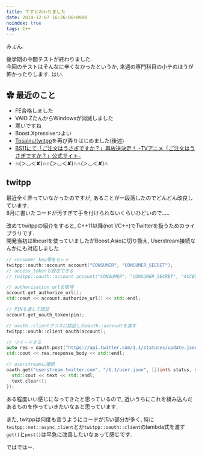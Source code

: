 ```yaml
---
title: てすとおわりました
date: 2014-12-07 16:26:00+0900
noindex: true
tags: C++
---
```


みょん.

後学期の中間テストが終わりました.  
今回のテストはそんなに辛くなかったというか, 来週の専門科目の小テのほうが怖かったりします. はい.

## ✿ 最近のこと

* FE合格しました
* VAIO ZたんからWindowsが消滅しました
* 寒いですね
* Boost.Xpressiveつよい
* [Tosainu/twitpp](https://github.com/Tosainu/twitpp)を再び弄りはじめました(後述)
* [BS11にて「ご注文はうさぎですか？」再放送決定！ -TVアニメ「ご注文はうさぎですか？」公式サイト-](http://www.gochiusa.com/news/hp0001/index02610000.html)
* ∩(＞◡＜✘)∩∩(＞◡＜✘)∩∩(＞◡＜✘)∩

## twitpp

最近全く弄っていなかったのですが, あることが一段落したのでどんどん改良しています.  
8月に書いたコードが汚すぎて手を付けられないくらいひどいので.....

改めてtwitppの紹介をすると, C++11以降(not VC++)でTwitterを扱うためのライブラリです.  
開発当初はlibcurlを使っていましたがBoost.Asioに切り換え, Userstream接続なんかにも対応しました.

```cpp
// consumer_key等をセット
twitpp::oauth::account account("CONSUMER", "CONSUMER_SECRET");
// access_tokenも設定できる
// twitpp::oauth::account account("CONSUMER", "CONSUMER_SECRET", "ACCESS", "ACCESS_SECRET");

// authorization urlを取得
account.get_authorize_url();
std::cout << account.authorize_url() << std::endl;

// PINを渡して認証
account.get_oauth_token(pin);

// oauth::clientクラスに認証したoauth::accountを渡す
twitpp::oauth::client oauth(account);

// ツイートする
auto res = oauth.post("https://api.twitter.com/1.1/statuses/update.json", {{"status", "Test Tweet!"}});
std::cout << res.response_body << std::endl;

// userstreamに接続
oauth.get("userstream.twitter.com", "/1.1/user.json", [](int& status, std::string& text) {
  std::cout << text << std::endl;
  text.clear();
});
```

ある程度いい感じになってきたと思っているので, 近いうちにこれを組み込んだあるものを作っていきたいなぁと思っています.

また, twitppは何度も言うようにコードが汚い部分が多く, 特に`twitpp::net::async_client`とか`twitpp::oauth::client`のlambda式を渡す`get()`と`post()`は早急に改善したいなぁって感じです.

ではではー.
